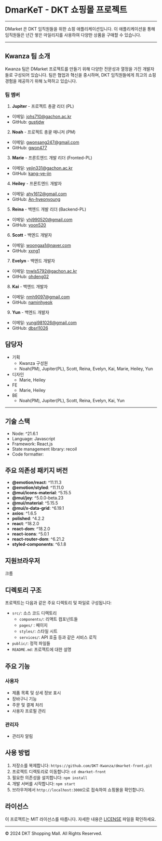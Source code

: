 # DmarKeT - DKT 쇼핑몰 프로젝트

---

DMarket 은 DKT 임직원들을 위한 쇼핑 애플리케이션입니다. 이 애플리케이션을 통해 임직원들은 년간 쌓은 마일리지를 사용하여 다양한 상품을 구매할 수 있습니다.

---

## Kwanza 팀 소개

Kwanza 팀은 DMarket 프로젝트를 만들기 위해 다양한 전문성과 열정을 가진 개발자들로 구성되어 있습니다. 팀은 협업과 혁신을 중시하며, DKT 임직원들에게 최고의 쇼핑 경험을 제공하기 위해 노력하고 있습니다.

### 팀 멤버

1. **Jupiter** - 프로젝트 총괄 리더 (PL)
- 이메일: johs710@gachon.ac.kr
- GitHub: [gustjdw](https://github.com/gustjdw)

2. **Noah** - 프로젝트 총괄 매니저 (PM)
- 이메일: gwonsang247@gmail.com
- GitHub: [gwon477](https://github.com/gwon477)

3. **Marie** - 프론트엔드 개발 리더 (Fronted-PL)
- 이메일: yejin331@gachon.ac.kr
- GitHub: [kang-ye-jin](https://github.com/kang-ye-jin)

4. **Heiley** - 프론트엔드 개발자
- 이메일: ahy1612@gmail.com
- GitHub: [An-hyeonyoung](https://github.com/An-hyeonyoung)

5. **Reina** - 백엔드 개발 리더 (Backend-PL)
- 이메일: yhj990520@gmail.com
- GitHub: [yoon520](https://github.com/yoon520)
   
6. **Scott** - 백엔드 개발자
- 이메일: woongaa1@naver.com
- GitHub: [xxng1](https://github.com/mike-xxng1)

7. **Evelyn** - 백엔드 개발자
- 이메일: tnwls5792@gachon.ac.kr
- GitHub: [ohdeng02](https://github.com/ohdeng02)

8. **Kai** - 백엔드 개발자
- 이메일: nmh9097@gmail.com
- GitHub: [naminhyeok](https://github.com/naminhyeok)

9. **Yun** - 백엔드 개발자
- 이메일: yungi981026@gmail.com
- GitHub: [dbsrl1026](https://github.com/dbsrl1026)


## 담당자
- 기획
  - Kwanza 구성원 
  - Noah(PM), Jupiter(PL), Scott, Reina, Evelyn, Kai, Marie, Heiley, Yun
- 디자인
  - Marie, Heiley
- FE
  - Marie, Heiley
- BE
  - Noah(PM), Jupiter(PL), Scott, Reina, Evelyn, Kai, Yun

---

## 기술 스택
- Node: ^21.6.1
- Language: Javascript
- Framework: React.js
- State management library: recoil
- Code formatter:

## 주요 의존성 패키지 버전

- **@emotion/react**: ^11.11.3
- **@emotion/styled**: ^11.11.0
- **@mui/icons-material**: ^5.15.5
- **@mui/joy**: ^5.0.0-beta.23
- **@mui/material**: ^5.15.5
- **@mui/x-data-grid**: ^6.19.1
- **axios**: ^1.6.5
- **polished**: ^4.2.2
- **react**: ^18.2.0
- **react-dom**: ^18.2.0
- **react-icons**: ^5.0.1
- **react-router-dom**: ^6.21.2
- **styled-components**: ^6.1.8


## 지원브라우저
크롬

## 디렉토리 구조
프로젝트는 다음과 같은 주요 디렉토리 및 파일로 구성됩니다:

- `src/`: 소스 코드 디렉토리
  - `components/`: 리액트 컴포넌트들
  - `pages/` : 페이지
  - `styles/`: 스타일 시트
  - `services/`: API 호출 등과 같은 서비스 로직
- `public/`: 정적 파일들
- `README.md`: 프로젝트에 대한 설명

## 주요 기능
### 사용자
- 제품 목록 및 상세 정보 표시
- 장바구니 기능
- 주문 및 결제 처리
- 사용자 프로필 관리

### 관리자
- 관리자 알림

## 사용 방법
1. 저장소를 복제합니다: `https://github.com/DKT-Kwanza/dmarket-front.git`
2. 프로젝트 디렉토리로 이동합니다: `cd dmarket-front`
3. 필요한 의존성을 설치합니다: `npm install`
4. 개발 서버를 시작합니다: `npm start`
5. 브라우저에서 `http://localhost:3000`으로 접속하여 쇼핑몰을 확인합니다.

## 라이선스
이 프로젝트는 MIT 라이선스를 따릅니다. 자세한 내용은 [LICENSE](./LICENSE) 파일을 확인하세요.

---
© 2024 DKT Shopping Mall. All Rights Reserved.